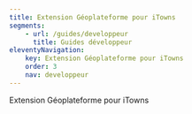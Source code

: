 ```yaml
---
title: Extension Géoplateforme pour iTowns
segments:
    - url: /guides/developpeur
      title: Guides développeur
eleventyNavigation:
    key: Extension Géoplateforme pour iTowns
    order: 3
    nav: developpeur
---
```


Extension Géoplateforme pour iTowns

